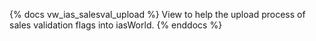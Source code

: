 {% docs vw_ias_salesval_upload %}
View to help the upload process of sales validation flags into iasWorld.
{% enddocs %}